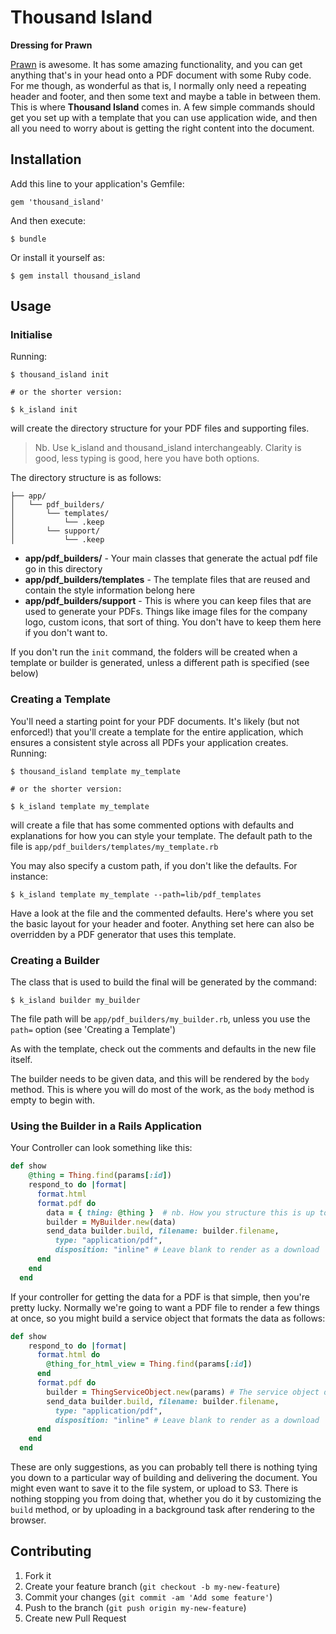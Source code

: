 # Thousand Island
**Dressing for Prawn**

[Prawn](https://github.com/prawnpdf/prawn) is awesome. It has some amazing functionality, and you can get anything that's in your head onto a PDF document with some Ruby code. For me though, as wonderful as that is, I normally only need a repeating header and footer, and then some text and maybe a table in between them. This is where **Thousand Island** comes in. A few simple commands should get you set up with a template that you can use application wide, and then all you need to worry about is getting the right content into the document.

## Installation

Add this line to your application's Gemfile:

    gem 'thousand_island'

And then execute:

    $ bundle

Or install it yourself as:

    $ gem install thousand_island

## Usage

### Initialise
Running:

    $ thousand_island init

    # or the shorter version:

    $ k_island init
will create the directory structure for your PDF files and supporting files.

> Nb. Use k_island and thousand_island interchangeably. Clarity is good, less typing is good, here you have both options.

The directory structure is as follows:

    ├── app/
    │   └── pdf_builders/
    │       └── templates/
    │           └── .keep
    │       └── support/
    │           └── .keep

* **app/pdf_builders/** - Your main classes that generate the actual pdf file go in this directory
* **app/pdf_builders/templates** - The template files that are reused and contain the style information belong here
* **app/pdf_builders/support** - This is where you can keep files that are used to generate your PDFs. Things like image files for the company logo, custom icons, that sort of thing. You don't have to keep them here if you don't want to.

If you don't run the `init` command, the folders will be created when a template or builder is generated, unless a different path is specified (see below)

### Creating a Template

You'll need a starting point for your PDF documents. It's likely (but not enforced!) that you'll create a template for the entire application, which ensures a consistent style across all PDFs your application creates. Running:

    $ thousand_island template my_template

    # or the shorter version:

    $ k_island template my_template
will create a file that has some commented options with defaults and explanations for how you can style your template. The default path to the file is `app/pdf_builders/templates/my_template.rb`

You may also specify a custom path, if you don't like the defaults. For instance:

    $ k_island template my_template --path=lib/pdf_templates


Have a look at the file and the commented defaults. Here's where you set the basic layout for your header and footer. Anything set here can also be overridden by a PDF generator that uses this template.

### Creating a Builder

The class that is used to build the final will be generated by the command:

    $ k_island builder my_builder
The file path will be `app/pdf_builders/my_builder.rb`, unless you use the `path=` option (see 'Creating a Template')

As with the template, check out the comments and defaults in the new file itself.

The builder needs to be given data, and this will be rendered by the `body` method. This is where you will do most of the work, as the `body` method is empty to begin with.

### Using the Builder in a Rails Application

Your Controller can look something like this:

```ruby
def show
    @thing = Thing.find(params[:id])
    respond_to do |format|
      format.html
      format.pdf do
        data = { thing: @thing }  # nb. How you structure this is up to you, it's your Class!!
        builder = MyBuilder.new(data)
        send_data builder.build, filename: builder.filename,
          type: "application/pdf",
          disposition: "inline" # Leave blank to render as a download
      end
    end
  end
```

If your controller for getting the data for a PDF is that simple, then you're pretty lucky. Normally we're going to want a PDF file to render a few things at once, so you might build a service object that formats the data as follows:

```ruby
def show
    respond_to do |format|
      format.html do
        @thing_for_html_view = Thing.find(params[:id])
      end
      format.pdf do
        builder = ThingServiceObject.new(params) # The service object does it's thing and returns the Builder
        send_data builder.build, filename: builder.filename,
          type: "application/pdf",
          disposition: "inline" # Leave blank to render as a download
      end
    end
  end
```

These are only suggestions, as you can probably tell there is nothing tying you down to a particular way of building and delivering the document. You might even want to save it to the file system, or upload to S3. There is nothing stopping you from doing that, whether you do it by customizing the `build` method, or by uploading in a background task after rendering to the browser.

## Contributing

1. Fork it
2. Create your feature branch (`git checkout -b my-new-feature`)
3. Commit your changes (`git commit -am 'Add some feature'`)
4. Push to the branch (`git push origin my-new-feature`)
5. Create new Pull Request
